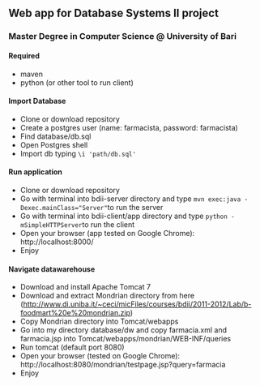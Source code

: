 ## Web app for Database Systems II project
### Master Degree in Computer Science @ University of Bari

#### Required
- maven
- python (or other tool to run client)


#### Import Database
- Clone or download repository
- Create a postgres user (name: farmacista, password: farmacista)
- Find database/db.sql
- Open Postgres shell
- Import db typing `\i 'path/db.sql'`


#### Run application
- Clone or download repository
- Go with terminal into bdii-server directory and type `mvn exec:java -Dexec.mainClass="Server"`to run the server
- Go with terminal into bdii-client/app directory and type `python -mSimpleHTTPServer`to run the client
- Open your browser (app tested on Google Chrome): http://localhost:8000/
- Enjoy


#### Navigate datawarehouse
- Download and install Apache Tomcat 7
- Download and extract Mondrian directory from here (http://www.di.uniba.it/~ceci/micFiles/courses/bdii/2011-2012/Lab/b-foodmart%20e%20mondrian.zip)
- Copy Mondrian directory into Tomcat/webapps
- Go into my directory database/dw and copy farmacia.xml and farmacia.jsp into Tomcat/webapps/mondrian/WEB-INF/queries
- Run tomcat (default port 8080)
- Open your browser (tested on Google Chrome): http://localhost:8080/mondrian/testpage.jsp?query=farmacia
- Enjoy
